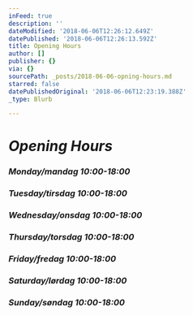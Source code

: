 ```yaml
---
inFeed: true
description: ''
dateModified: '2018-06-06T12:26:12.649Z'
datePublished: '2018-06-06T12:26:13.592Z'
title: Opening Hours
author: []
publisher: {}
via: {}
sourcePath: _posts/2018-06-06-opning-hours.md
starred: false
datePublishedOriginal: '2018-06-06T12:23:19.388Z'
_type: Blurb

---
```

# _Opening Hours_

### _Monday/mandag 10:00-18:00_

### _Tuesday/tirsdag 10:00-18:00_

### _Wednesday/onsdag 10:00-18:00_

### _Thursday/torsdag 10:00-18:00_

### _Friday/fredag 10:00-18:00_

### _Saturday/lørdag 10:00-18:00_

### _Sunday/søndag 10:00-18:00_